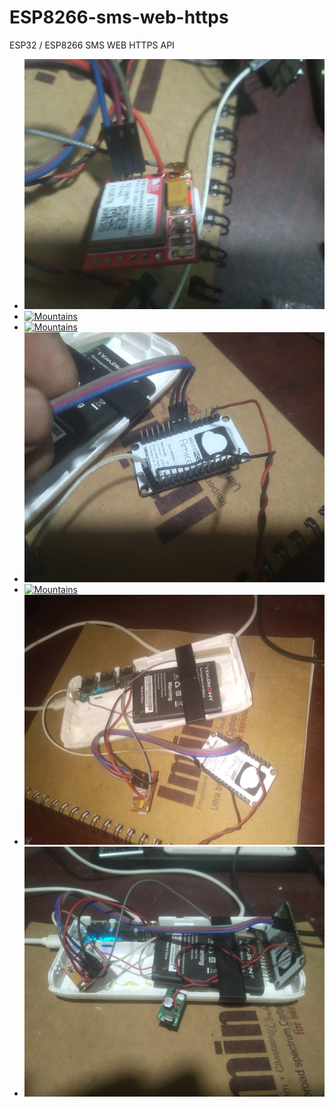 # ESP8266-sms-web-https
ESP32 / ESP8266  SMS WEB HTTPS API

<ul>
  <li>
      <a target="_blank" href="https://github.com/israfilgazi/ESP8266-sms-web-https/blob/main/IMG_20220719_212518.jpg">
          <img src="https://github.com/israfilgazi/ESP8266-sms-web-https/blob/main/IMG_20220719_212518.jpg" alt="Mountains" width="600" height="400">
      </a>
  </li>
  <li>
      <a target="_blank" href="https://github.com/israfilgazi/ESP8266-sms-web-https/blob/main/IMG_20220719_212526.jpg">
          <img src="https://github.com/israfilgazi/ESP8266-sms-web-https/blob/main/IMG_20220719_212526.jpg" alt="Mountains" width="600" height="400">
      </a>
  </li>
  <li>
      <a target="_blank" href="https://github.com/israfilgazi/ESP8266-sms-web-https/blob/main/IMG_20220719_212536.jpg">
          <img src="https://github.com/israfilgazi/ESP8266-sms-web-https/blob/main/IMG_20220719_212536.jpg" alt="Mountains" width="600" height="400">
      </a>
  </li>
  <li>
      <a target="_blank" href="https://github.com/israfilgazi/ESP8266-sms-web-https/blob/main/IMG_20220719_212601.jpg">
          <img src="https://github.com/israfilgazi/ESP8266-sms-web-https/blob/main/IMG_20220719_212601.jpg" alt="Mountains" width="600" height="400">
      </a>
  </li>
  <li>
      <a target="_blank" href="https://github.com/israfilgazi/ESP8266-sms-web-https/blob/main/IMG_20220719_212614.jpg">
          <img src="https://github.com/israfilgazi/ESP8266-sms-web-https/blob/main/IMG_20220719_212614.jpg" alt="Mountains" width="600" height="400">
      </a>
  </li>
  <li>
      <a target="_blank" href="https://github.com/israfilgazi/ESP8266-sms-web-https/blob/main/IMG_20220719_212635.jpg">
          <img src="https://github.com/israfilgazi/ESP8266-sms-web-https/blob/main/IMG_20220719_212635.jpg" alt="Mountains" width="600" height="400">
      </a>
  </li>
  <li>
      <a target="_blank" href="https://github.com/israfilgazi/ESP8266-sms-web-https/blob/main/IMG_20220719_213103.jpg">
          <img src="https://github.com/israfilgazi/ESP8266-sms-web-https/blob/main/IMG_20220719_213103.jpg" alt="Mountains" width="600" height="400">
      </a>
  </li>
</ul>
